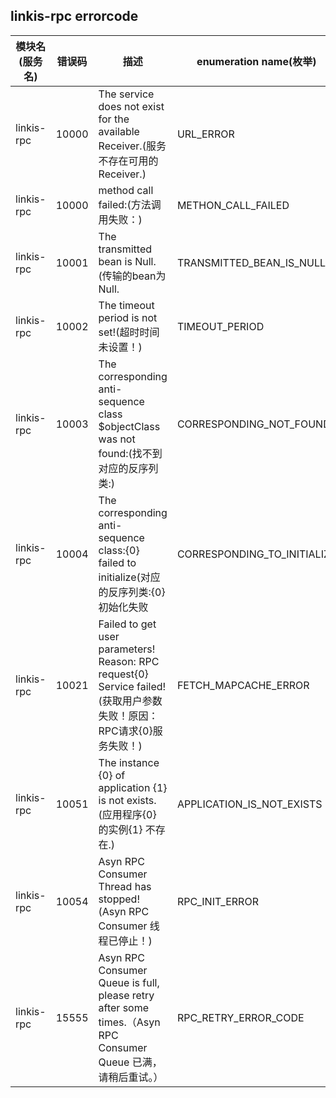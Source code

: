 ## linkis-rpc errorcode


| 模块名(服务名) | 错误码  | 描述 | enumeration name(枚举)| Exception Class(类名)|
| -------- | -------- | ----- |-----|-----|
|linkis-rpc|10000|The service does not exist for the available Receiver.(服务不存在可用的Receiver.)|URL_ERROR|EngineConnManager|
|linkis-rpc|10000|method call failed:(方法调用失败：)|METHON_CALL_FAILED|LinkisRpcErrorCodeSummary|
|linkis-rpc|10001|The transmitted bean is Null.(传输的bean为Null.|TRANSMITTED_BEAN_IS_NULL|LinkisRpcErrorCodeSummary|
|linkis-rpc|10002|The timeout period is not set!(超时时间未设置！)|TIMEOUT_PERIOD|LinkisRpcErrorCodeSummary|
|linkis-rpc|10003|The corresponding anti-sequence class $objectClass was not found:(找不到对应的反序列类:)|CORRESPONDING_NOT_FOUND|LinkisRpcErrorCodeSummary|
|linkis-rpc|10004|The corresponding anti-sequence class:{0} failed to initialize(对应的反序列类:{0} 初始化失败|CORRESPONDING_TO_INITIALIZE|LinkisRpcErrorCodeSummary|
|linkis-rpc|10021|Failed to get user parameters! Reason: RPC request{0} Service failed!(获取用户参数失败！原因：RPC请求{0}服务失败！)|FETCH_MAPCACHE_ERROR|RPCErrorConstants|
|linkis-rpc|10051|The instance {0} of application {1} is not exists.(应用程序{0} 的实例{1} 不存在.)|APPLICATION_IS_NOT_EXISTS|LinkisRpcErrorCodeSummary|
|linkis-rpc|10054|Asyn RPC Consumer Thread has stopped!(Asyn RPC Consumer 线程已停止！)|RPC_INIT_ERROR|RPCErrorConstants|
|linkis-rpc|15555| Asyn RPC Consumer Queue is full, please retry after some times.（Asyn RPC Consumer Queue 已满，请稍后重试。）|RPC_RETRY_ERROR_CODE|DWCRPCRetryException|








